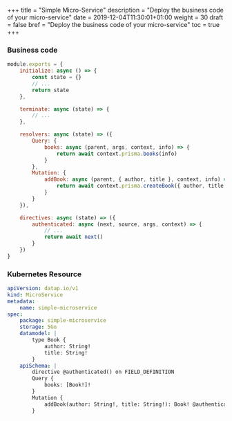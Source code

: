 +++
title = "Simple Micro-Service"
description = "Deploy the business code of your micro-service"
date = 2019-12-04T11:30:01+01:00
weight = 30
draft = false
bref = "Deploy the business code of your micro-service"
toc = true
+++

### Business code

```js
module.exports = {
    initialize: async () => {
        const state = {}
        // ...
        return state
    },

    terminate: async (state) => {
        // ...
    },

    resolvers: async (state) => ({
        Query: {
            books: async (parent, args, context, info) => {
                return await context.prisma.books(info)
            }
        },
        Mutation: {
            addBook: async (parent, { author, title }, context, info) => {
                return await context.prisma.createBook({ author, title }, info)
            }
        }
    }),

    directives: async (state) => ({
        authenticated: async (next, source, args, context) => {
            // ...
            return await next()
        }
    })
}
```

### Kubernetes Resource

```yaml
apiVersion: datap.io/v1
kind: MicroService
metadata:
    name: simple-microservice
spec:
    package: simple-microservice
    storage: 5Go
    datamodel: |
        type Book {
            author: String!
            title: String!
        }
    apiSchema: |
        directive @authenticated() on FIELD_DEFINITION
        Query {
            books: [Book!]!
        }
        Mutation {
            addBook(author: String!, title: String!): Book! @authenticated
        }
```
